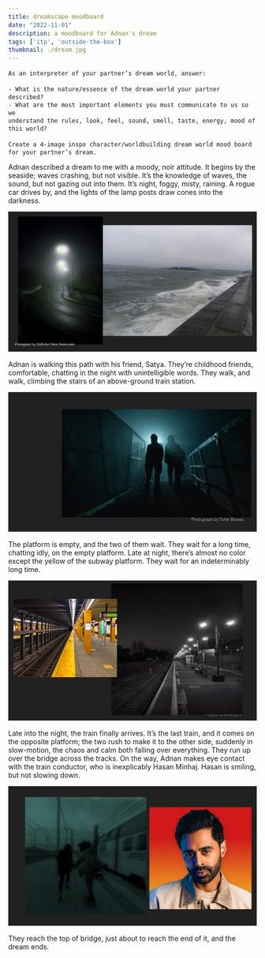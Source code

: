 ```yaml
---
title: dreamscape moodboard
date: "2022-11-01"
description: a moodboard for Adnan's dream
tags: ['itp', 'outside-the-box']
thumbnail: ./dream.jpg
---
```


```
As an interpreter of your partner’s dream world, answer:

- What is the nature/essence of the dream world your partner described?
- What are the most important elements you must communicate to us so we
understand the rules, look, feel, sound, smell, taste, energy, mood of this world?

Create a 4-image inspo character/worldbuilding dream world mood board
for your partner’s dream.
```

Adnan described a dream to me with a moody, noir attitude. It begins by the seaside; waves crashing, but not visible. It’s the knowledge of waves, the sound, but not gazing out into them. It’s night, foggy, misty, raining. A rogue car drives by, and the lights of the lamp posts draw cones into the darkness.

![Adnan's Dream.jpg](./Adnans_Dream.jpg)

Adnan is walking this path with his friend, Satya. They’re childhood friends, comfortable, chatting in the night with unintelligible words. They walk, and walk, climbing the stairs of an above-ground train station.

![Adnan's Dream (1).jpg](./Adnans_Dream_(1).jpg)

The platform is empty, and the two of them wait. They wait for a long time, chatting idly, on the empty platform. Late at night, there’s almost no color except the yellow of the subway platform. They wait for an indeterminably long time.

![Adnan's Dream (4).jpg](./Adnans_Dream_(4).jpg)

Late into the night, the train finally arrives. It’s the last train, and it comes on the opposite platform; the two rush to make it to the other side, suddenly in slow-motion, the chaos and calm both falling over everything. They run up over the bridge across the tracks. On the way, Adnan makes eye contact with the train conductor, who is inexplicably Hasan Minhaj. Hasan is smiling, but not slowing down.

![Adnan's Dream (5).jpg](./Adnans_Dream_(5).jpg)

They reach the top of bridge, just about to reach the end of it, and the dream ends.
